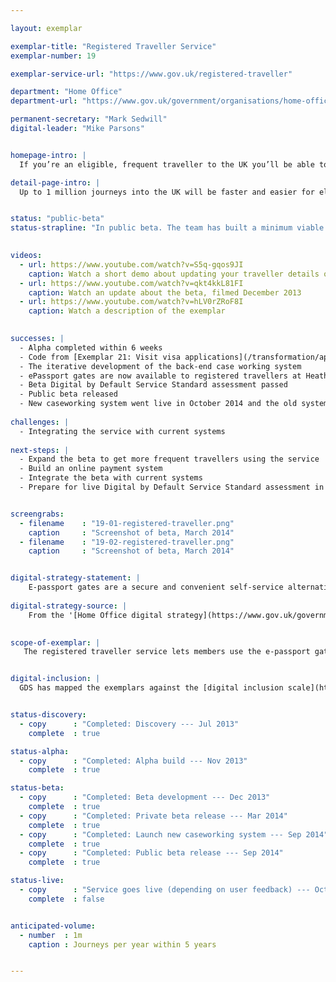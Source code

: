 ```yaml
---

layout: exemplar

exemplar-title: "Registered Traveller Service"
exemplar-number: 19

exemplar-service-url: "https://www.gov.uk/registered-traveller"

department: "Home Office"
department-url: "https://www.gov.uk/government/organisations/home-office"

permanent-secretary: "Mark Sedwill"
digital-leader: "Mike Parsons"


homepage-intro: |
  If you’re an eligible, frequent traveller to the UK you’ll be able to easily apply to use e-passport gates, cutting time queuing at airports

detail-page-intro: |
  Up to 1 million journeys into the UK will be faster and easier for eligible frequent travellers


status: "public-beta"
status-strapline: "In public beta. The team has built a minimum viable product for the case working system, which is undergoing accreditation. Though anyone can check their eligibility to use the service, sign-up is currently limited to users meeting certain criteria."
  

videos:
  - url: https://www.youtube.com/watch?v=S5q-gqos9JI
    caption: Watch a short demo about updating your traveller details online, filmed January 2014
  - url: https://www.youtube.com/watch?v=qkt4kkL81FI
    caption: Watch an update about the beta, filmed December 2013 
  - url: https://www.youtube.com/watch?v=hLV0rZRoF8I
    caption: Watch a description of the exemplar
 

successes: |
  - Alpha completed within 6 weeks
  - Code from [Exemplar 21: Visit visa applications](/transformation/apply-visa) reused, saving time
  - The iterative development of the back-end case working system
  - ePassport gates are now available to registered travellers at Heathrow and Gatwick airports
  - Beta Digital by Default Service Standard assessment passed
  - Public beta released
  - New caseworking system went live in October 2014 and the old system was successfully decommissioned
  
challenges: |
  - Integrating the service with current systems
  
next-steps: |
  - Expand the beta to get more frequent travellers using the service
  - Build an online payment system
  - Integrate the beta with current systems
  - Prepare for live Digital by Default Service Standard assessment in December 2014


screengrabs:
  - filename    : "19-01-registered-traveller.png"
    caption     : "Screenshot of beta, March 2014"
  - filename    : "19-02-registered-traveller.png"
    caption     : "Screenshot of beta, March 2014"


digital-strategy-statement: |
    E-passport gates are a secure and convenient self-service alternative to the conventional border control process. A quick and easy way of crossing the border, e-Gates have proved popular with the travelling public, with transactions steadily rising --- over the last year 7.8 million people used the gates
    
digital-strategy-source: |
    From the '[Home Office digital strategy](https://www.gov.uk/government/publications/home-office-digital-strategy)' --- December 2012
    

scope-of-exemplar: |
   The registered traveller service lets members use the e-passport gates where they have made an online application before travel.


digital-inclusion: |
  GDS has mapped the exemplars against the [digital inclusion scale](https://www.gov.uk/government/publications/government-digital-inclusion-strategy/government-digital-inclusion-strategy#measuring-digital-exclusion) to help show where these services may be difficult for some people to use. [See the rating for Registered traveller](https://www.gov.uk/government/publications/government-digital-inclusion-strategy/exemplar-services-and-identity-assurance-how-complex-they-are#registered-traveller).


status-discovery:
  - copy      : "Completed: Discovery --- Jul 2013"
    complete  : true

status-alpha:
  - copy      : "Completed: Alpha build --- Nov 2013"
    complete  : true

status-beta:
  - copy      : "Completed: Beta development --- Dec 2013"
    complete  : true
  - copy      : "Completed: Private beta release --- Mar 2014"
    complete  : true
  - copy      : "Completed: Launch new caseworking system --- Sep 2014"
    complete  : true
  - copy      : "Completed: Public beta release --- Sep 2014"
    complete  : true

status-live:
  - copy      : "Service goes live (depending on user feedback) --- Oct to Dec 2014"
    complete  : false


anticipated-volume:
  - number  : 1m
    caption : Journeys per year within 5 years


---
```

